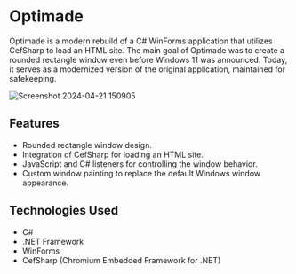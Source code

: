 # Optimade

Optimade is a modern rebuild of a C# WinForms application that utilizes CefSharp to load an HTML site. The main goal of Optimade was to create a rounded rectangle window even before Windows 11 was announced. Today, it serves as a modernized version of the original application, maintained for safekeeping.

![Screenshot 2024-04-21 150905](https://github.com/alexmmych/OptimadeWinforms/assets/54857786/d9049eac-061a-4b9e-80d3-90e28a59acfa)


## Features

- Rounded rectangle window design.
- Integration of CefSharp for loading an HTML site.
- JavaScript and C# listeners for controlling the window behavior.
- Custom window painting to replace the default Windows window appearance.

## Technologies Used

- C#
- .NET Framework
- WinForms
- CefSharp (Chromium Embedded Framework for .NET)
